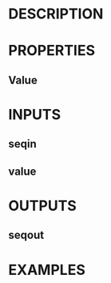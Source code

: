 # DESCRIPTION

# PROPERTIES

## Value

# INPUTS

## seqin

## value

# OUTPUTS

## seqout

# EXAMPLES
